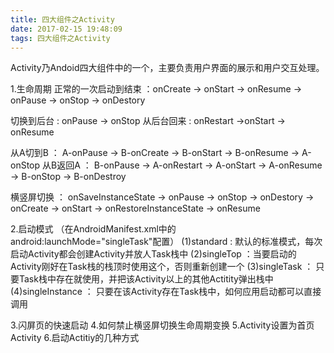```yaml
---
title: 四大组件之Activity
date: 2017-02-15 19:48:09
tags: 四大组件之Activity
---
```


Activity乃Andoid四大组件中的一个，主要负责用户界面的展示和用户交互处理。

1.生命周期
正常的一次启动到结束 ：onCreate -> onStart -> onResume -> onPause -> onStop -> onDestory

切换到后台 : onPause -> onStop
从后台回来 : onRestart ->onStart -> onResume

从A切到B ： A-onPause -> B-onCreate -> B-onStart -> B-onResume -> A-onStop
从B返回A ： B-onPause -> A-onRestart -> A-onStart -> A-onResume -> B-onStop -> B-onDestroy

横竖屏切换 ： onSaveInstanceState -> onPause -> onStop -> onDestory -> onCreate -> onStart -> onRestoreInstanceState -> onResume

2.启动模式
（在AndroidManifest.xml中的android:launchMode="singleTask"配置）
 (1)standard : 默认的标准模式，每次启动Activity都会创建Activity并放人Task栈中
 (2)singleTop ：当要启动的Activity刚好在Task栈的栈顶时使用这个，否则重新创建一个
 (3)singleTask ： 只要Task栈中存在就使用，并把该Activity以上的其他Actitity弹出栈中
 (4)singleInstance ： 只要在该Activity存在Task栈中，如何应用启动都可以直接调用

3.闪屏页的快速启动
4.如何禁止横竖屏切换生命周期变换
5.Activity设置为首页Activity
6.启动Actitiy的几种方式
